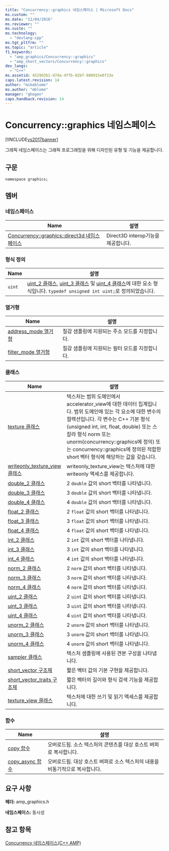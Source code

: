 ```yaml
---
title: "Concurrency::graphics 네임스페이스 | Microsoft Docs"
ms.custom: ""
ms.date: "11/04/2016"
ms.reviewer: ""
ms.suite: ""
ms.technology: 
  - "devlang-cpp"
ms.tgt_pltfrm: ""
ms.topic: "article"
f1_keywords: 
  - "amp_graphics/Concurrency::graphics"
  - "amp_short_vectors/Concurrency::graphics"
dev_langs: 
  - "C++"
ms.assetid: 4529d3b1-d7da-4ffb-82bf-080915e0f23e
caps.latest.revision: 14
author: "mikeblome"
ms.author: "mblome"
manager: "ghogen"
caps.handback.revision: 14
---
```

# Concurrency::graphics 네임스페이스
[!INCLUDE[vs2017banner](../../../assembler/inline/includes/vs2017banner.md)]

그래픽 네임스페이스는 그래픽 프로그래밍을 위해 디자인된 유형 및 기능을 제공합니다.  
  
## 구문  
  
```  
namespace graphics;  
```  
  
## 멤버  
  
### 네임스페이스  
  
|Name|설명|  
|----------|--------|  
|[Concurrency::graphics::direct3d 네임스페이스](../../../parallel/amp/reference/concurrency-graphics-direct3d-namespace.md)|Direct3D interop기능을 제공합니다.|  
  
### 형식 정의  
  
|Name|설명|  
|----------|--------|  
|`uint`|[uint\_2 클래스](../../../parallel/amp/reference/uint-2-class.md), [uint\_3 클래스](../../../parallel/amp/reference/uint-3-class.md) 및 [uint\_4 클래스](../../../parallel/amp/reference/uint-4-class.md)에 대한 요소 형식입니다.  `typedef unsigned int uint;`로 정의되었습니다.|  
  
### 열거형  
  
|Name|설명|  
|----------|--------|  
|[address\_mode 열거형](../Topic/address_mode%20Enumeration.md)|질감 샘플링에 지원되는 주소 모드를 지정합니다.|  
|[filter\_mode 열거형](../Topic/filter_mode%20Enumeration.md)|질감 샘플링에 지원되는 필터 모드를 지정합니다.|  
  
### 클래스  
  
|Name|설명|  
|----------|--------|  
|[texture 클래스](../../../parallel/amp/reference/texture-class.md)|텍스처는 범위 도메인에서 accelerator\_view에 대한 데이터 집계입니다.  범위 도메인에 있는 각 요소에 대한 변수의 컬렉션입니다.  각 변수는 C\+\+ 기본 형식\(unsigned int, int, float, double\) 또는 스칼라 형식 norm 또는 unorm\(concurrency::graphics에 정의\) 또는 concurrency::graphics에 정의된 적합한 short 벡터 형식에 해당하는 값을 갖습니다.|  
|[writeonly\_texture\_view 클래스](../../../parallel/amp/reference/writeonly-texture-view-class.md)|writeonly\_texture\_view는 텍스처에 대한 writeonly 액세스를 제공합니다.|  
|[double\_2 클래스](../../../parallel/amp/reference/double-2-class.md)|2 `double` 값의 short 백터를 나타냅니다.|  
|[double\_3 클래스](../../../parallel/amp/reference/double-3-class.md)|3 `double` 값의 short 백터를 나타냅니다.|  
|[double\_4 클래스](../../../parallel/amp/reference/double-4-class.md)|4 `double` 값의 short 백터를 나타냅니다.|  
|[float\_2 클래스](../../../parallel/amp/reference/float-2-class.md)|2 `float` 값의 short 백터를 나타냅니다.|  
|[float\_3 클래스](../../../parallel/amp/reference/float-3-class.md)|3 `float` 값의 short 백터를 나타냅니다.|  
|[float\_4 클래스](../../../parallel/amp/reference/float-4-class.md)|4 `float` 값의 short 백터를 나타냅니다.|  
|[int\_2 클래스](../../../parallel/amp/reference/int-2-class.md)|2 `int` 값의 short 백터를 나타냅니다.|  
|[int\_3 클래스](../../../parallel/amp/reference/int-3-class.md)|3 `int` 값의 short 백터를 나타냅니다.|  
|[int\_4 클래스](../../../parallel/amp/reference/int-4-class.md)|4 `int` 값의 short 백터를 나타냅니다.|  
|[norm\_2 클래스](../../../parallel/amp/reference/norm-2-class.md)|2 `norm` 값의 short 백터를 나타냅니다.|  
|[norm\_3 클래스](../../../parallel/amp/reference/norm-3-class.md)|3 `norm` 값의 short 백터를 나타냅니다.|  
|[norm\_4 클래스](../../../parallel/amp/reference/norm-4-class.md)|4 `norm` 값의 short 백터를 나타냅니다.|  
|[uint\_2 클래스](../../../parallel/amp/reference/uint-2-class.md)|2 `uint` 값의 short 백터를 나타냅니다.|  
|[uint\_3 클래스](../../../parallel/amp/reference/uint-3-class.md)|3 `uint` 값의 short 백터를 나타냅니다.|  
|[uint\_4 클래스](../../../parallel/amp/reference/uint-4-class.md)|4 `uint` 값의 short 백터를 나타냅니다.|  
|[unorm\_2 클래스](../../../parallel/amp/reference/unorm-2-class.md)|2 `unorm` 값의 short 백터를 나타냅니다.|  
|[unorm\_3 클래스](../../../parallel/amp/reference/unorm-3-class.md)|3 `unorm` 값의 short 백터를 나타냅니다.|  
|[unorm\_4 클래스](../../../parallel/amp/reference/unorm-4-class.md)|4 `unorm` 값의 short 백터를 나타냅니다.|  
|[sampler 클래스](../../../parallel/amp/reference/sampler-class.md)|텍스처 샘플링에 사용된 견본 구성을 나타냅니다.|  
|[short\_vector 구조체](../../../parallel/amp/reference/short-vector-structure.md)|짧은 벡터 값의 기본 구현을 제공합니다.|  
|[short\_vector\_traits 구조체](../../../parallel/amp/reference/short-vector-traits-structure.md)|짧은 벡터의 길이와 형식 검색 기능을 제공합니다.|  
|[texture\_view 클래스](../../../parallel/amp/reference/texture-view-class.md)|텍스처에 대한 쓰기 및 읽기 액세스를 제공합니다.|  
  
### 함수  
  
|Name|설명|  
|----------|--------|  
|[copy 함수](../Topic/copy%20Function.md)|오버로드됨.  소스 텍스처의 콘텐츠를 대상 호스트 버퍼로 복사합니다.|  
|[copy\_async 함수](../Topic/copy_async%20Function.md)|오버로드됨.  대상 호스트 버퍼로 소스 텍스처의 내용을 비동기적으로 복사합니다.|  
  
## 요구 사항  
 **헤더:** amp\_graphics.h  
  
 **네임스페이스:** 동시성  
  
## 참고 항목  
 [Concurrency 네임스페이스\(C\+\+ AMP\)](../../../parallel/amp/reference/concurrency-namespace-cpp-amp.md)